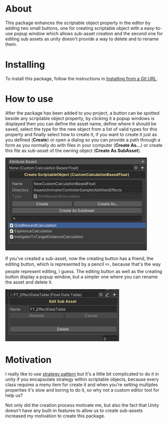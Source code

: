 # About

This package enhances the scriptable object property in the editor by adding two small buttons, one for creating scriptable object
with a easy-to-use popup window which allows sub-asset creation and the second one for editing sub assets as unity doesn't provide a
way to delete and to rename them.

# Installing

To install this package, follow the instructions in [Installing from a Git URL](https://docs.unity3d.com/Manual/upm-ui-giturl.html).

# How to use

After the package has been added to you project, a button can be spotted beside any scriptable object property, by clicking it a popup
windows is displayed then you can define the asset name, define where it should be saved, select the type for the new object from a
list of valid types for this property and finally select how to create it, if you want to create it just as you defined (**Create**)
or open a dialog so you can provide a path through a form as you normally do with files in your computer (**Create As...**)
or create this file as sub-asset of the owning object (**Create As SubAsset**).

![Create Asset Popup Window](create-asset-popup-window.png)

If you've created a sub-asset, now the creating button has a friend, the editing button, which is represented by a pencil ✏️, because
that's the way people represent editing, I guess. The editing button as well as the creating button display a popup window, but a
simpler one where you can rename the asset and delete it.

![Edit Sub Asset Popup Window](edit-subasset-popup-window.png)

# Motivation

I really like to use [strategy pattern](https://en.wikipedia.org/wiki/strategy_pattern) but it's a little bit complicated to do it in
unity if you encapsulate strategy within scriptable objects, because every class requires a menu item for create it and when you're
setting multiples properties it's slow and boring to do it, so why not a custom editor tool for help us?

Not only did the creation process motivate me, but also the fact that Unity doesn't have any built-in features to allow us to create
sub-assets increased my motivation to create this package.
